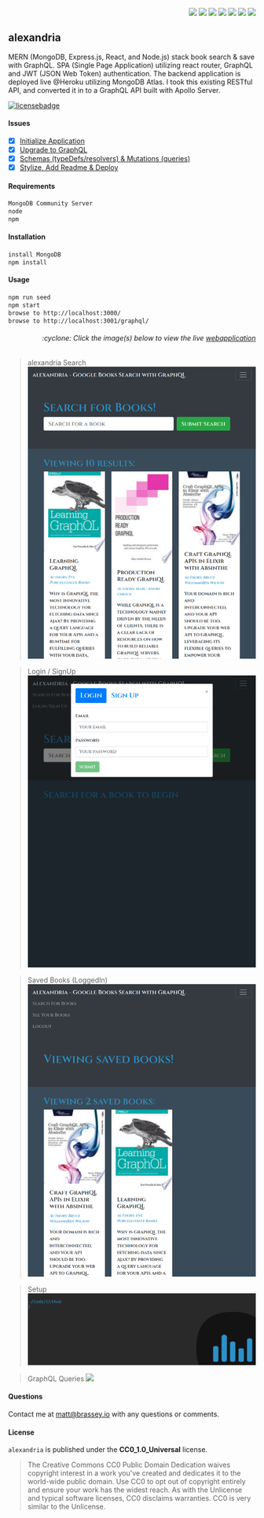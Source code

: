 <p align="right">
    <img src="https://img.shields.io/badge/javascript-9cf" />
    <img src="https://img.shields.io/badge/mongoDB-9cf" />
    <img src="https://img.shields.io/badge/express-9cf" />
    <img src="https://img.shields.io/badge/react-9cf" />
    <img src="https://img.shields.io/badge/node-9cf" />
    <img src="https://img.shields.io/badge/graphQL-9cf" />
    <img src="https://img.shields.io/badge/apollo-9cf" />
</p>

## alexandria

MERN (MongoDB, Express.js, React, and Node.js) stack book search & save with GraphQL. SPA (Single Page Application) utilizing react router, GraphQL and JWT (JSON Web Token) authentication. The backend application is deployed live @Heroku utilizing MongoDB Atlas. I took this existing RESTful API, and converted it in to a GraphQL API built with Apollo Server.

[![licensebadge](https://img.shields.io/badge/license-CC0_1.0_Universal-blue)](https://github.com/MBrassey/alexandria/blob/main/LICENSE)

#### Issues

- [x] [Initialize Application](https://github.com/MBrassey/alexandria/issues/1)
- [x] [Upgrade to GraphQL](https://github.com/MBrassey/alexandria/issues/2)
- [x] [Schemas (typeDefs/resolvers) & Mutations (queries)](https://github.com/MBrassey/alexandria/issues/3)
- [x] [Stylize, Add Readme & Deploy](https://github.com/MBrassey/alexandria/issues/4)

#### Requirements

    MongoDB Community Server
    node
    npm

#### Installation

    install MongoDB
    npm install

#### Usage

    npm run seed
    npm start
    browse to http://localhost:3000/
    browse to http://localhost:3001/graphql/

<h6><p align="right">:cyclone: Click the image(s) below to view the live <a id="Screenshots" href="https://mbrassey-alexandria.herokuapp.com/">webapplication</a></p></h6>

> alexandria Search
> [<img src="./img/Preview2.png">](https://mbrassey-alexandria.herokuapp.com/)

> Login / SignUp
> [<img src="./img/Preview3.png">](https://mbrassey-alexandria.herokuapp.com/)

> Saved Books (LoggedIn)
> [<img src="./img/Preview.png">](https://mbrassey-alexandria.herokuapp.com/)

> Setup
> [<img src="./img/Setup.gif">](https://mbrassey-alexandria.herokuapp.com/)

> GraphQL Queries
> [<img src="./img/GraphQL.gif">](https://mbrassey-alexandria.herokuapp.com/)

#### Questions

Contact me at [matt@brassey.io](mailto:matt@brassey.io) with any questions or comments.

#### License

`alexandria` is published under the **CC0_1.0_Universal** license.

> The Creative Commons CC0 Public Domain Dedication waives copyright interest in a work you've created and dedicates it to the world-wide public domain. Use CC0 to opt out of copyright entirely and ensure your work has the widest reach. As with the Unlicense and typical software licenses, CC0 disclaims warranties. CC0 is very similar to the Unlicense.

